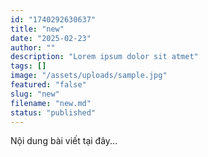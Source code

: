 ```yaml
---
id: "1740292630637"
title: "new"
date: "2025-02-23"
author: ""
description: "Lorem ipsum dolor sit atmet"
tags: []
image: "/assets/uploads/sample.jpg"
featured: "false"
slug: "new"
filename: "new.md"
status: "published"
---
```

Nội dung bài viết tại đây...